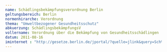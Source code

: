 ```yaml
---
name: Schädlingsbekämpfungsverordnung Berlin
geltungsbereich: Berlin
normenhirarche: Verordnung
thema: "Umweltbezogener Gesundheitsschutz"
abkuerzung: SchädlingsbekämpfungsV
vollername: Verordnung über die Bekämpfung von Gesundheitsschädlingen
datum: 2011-08-16
iminternet : "http://gesetze.berlin.de/jportal/?quelle=jlink&query=Sch%C3%A4dlBekV+BE+%C2%A7+1&psml=bsbeprod.psml&max=true"
---
```

